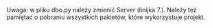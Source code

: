 Uwaga: w pliku dbo.py należy zmienić Server (linijka 7.). Należy też pamiętać o pobraniu wszystkich pakietów, które wykorzystuje projekt.
